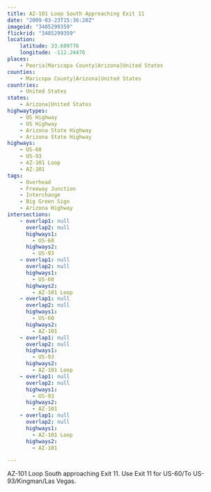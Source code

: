 ```yaml
---
title: AZ-101 Loop South Approaching Exit 11
date: "2009-03-23T15:36:20Z"
imageid: "3405299359"
flickrid: "3405299359"
location:
    latitude: 33.609776
    longitude: -112.24476
places:
    - Peoria|Maricopa County|Arizona|United States
counties:
    - Maricopa County|Arizona|United States
countries:
    - United States
states:
    - Arizona|United States
highwaytypes:
    - US Highway
    - US Highway
    - Arizona State Highway
    - Arizona State Highway
highways:
    - US-60
    - US-93
    - AZ-101 Loop
    - AZ-101
tags:
    - Overhead
    - Freeway Junction
    - Interchange
    - Big Green Sign
    - Arizona Highway
intersections:
    - overlap1: null
      overlap2: null
      highways1:
        - US-60
      highways2:
        - US-93
    - overlap1: null
      overlap2: null
      highways1:
        - US-60
      highways2:
        - AZ-101 Loop
    - overlap1: null
      overlap2: null
      highways1:
        - US-60
      highways2:
        - AZ-101
    - overlap1: null
      overlap2: null
      highways1:
        - US-93
      highways2:
        - AZ-101 Loop
    - overlap1: null
      overlap2: null
      highways1:
        - US-93
      highways2:
        - AZ-101
    - overlap1: null
      overlap2: null
      highways1:
        - AZ-101 Loop
      highways2:
        - AZ-101

---
```

AZ-101 Loop South approaching Exit 11. Use Exit 11 for US-60/To US-93/Kingman/Las Vegas.
